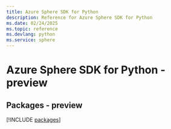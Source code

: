 ```yaml
---
title: Azure Sphere SDK for Python
description: Reference for Azure Sphere SDK for Python
ms.date: 02/24/2025
ms.topic: reference
ms.devlang: python
ms.service: sphere
---
```

# Azure Sphere SDK for Python - preview
## Packages - preview
[!INCLUDE [packages](sphere-index.md)]